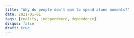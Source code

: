 ```yaml
---
title: "Why do people don't ean to spend alone moments?"
date: 2021-01-01
tags: [reality, independence, dependence]
disqus: false
draft: true
---
```

